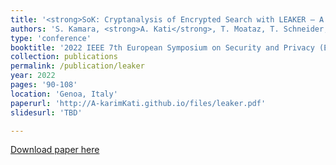 ```yaml
---
title: '<strong>SoK: Cryptanalysis of Encrypted Search with LEAKER – A framework for LEakage AttacK Evaluation on Real-world data</strong>'
authors: 'S. Kamara, <strong>A. Kati</strong>, T. Moataz, T. Schneider, A. Treiber and M. Yonli'
type: 'conference'
booktitle: '2022 IEEE 7th European Symposium on Security and Privacy (EuroS&P)'
collection: publications
permalink: /publication/leaker
year: 2022
pages: '90-108'
location: 'Genoa, Italy'
paperurl: 'http://A-karimKati.github.io/files/leaker.pdf'
slidesurl: 'TBD'

---
```


[Download paper here](http://Abdelkarim-Kati.github.io/files/leaker.pdf)
